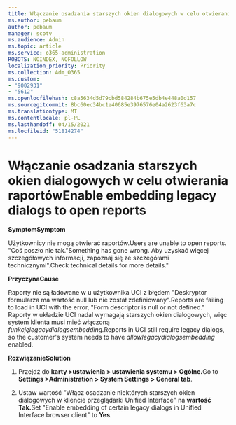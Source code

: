 ```yaml
---
title: Włączanie osadzania starszych okien dialogowych w celu otwierania raportów
ms.author: pebaum
author: pebaum
manager: scotv
ms.audience: Admin
ms.topic: article
ms.service: o365-administration
ROBOTS: NOINDEX, NOFOLLOW
localization_priority: Priority
ms.collection: Adm_O365
ms.custom:
- "9002931"
- "5612"
ms.openlocfilehash: c8a5634d5d79cbd584284b675e5db4e448a0d157
ms.sourcegitcommit: 8bc60ec34bc1e40685e3976576e04a2623f63a7c
ms.translationtype: MT
ms.contentlocale: pl-PL
ms.lasthandoff: 04/15/2021
ms.locfileid: "51814274"
---
```

# <a name="enable-embedding-legacy-dialogs-to-open-reports"></a><span data-ttu-id="1b917-102">Włączanie osadzania starszych okien dialogowych w celu otwierania raportów</span><span class="sxs-lookup"><span data-stu-id="1b917-102">Enable embedding legacy dialogs to open reports</span></span>

<span data-ttu-id="1b917-103">**Symptom**</span><span class="sxs-lookup"><span data-stu-id="1b917-103">**Symptom**</span></span>

<span data-ttu-id="1b917-104">Użytkownicy nie mogą otwierać raportów.</span><span class="sxs-lookup"><span data-stu-id="1b917-104">Users are unable to open reports.</span></span> <span data-ttu-id="1b917-105">"Coś poszło nie tak.</span><span class="sxs-lookup"><span data-stu-id="1b917-105">"Something has gone wrong.</span></span> <span data-ttu-id="1b917-106">Aby uzyskać więcej szczegółowych informacji, zapoznaj się ze szczegółami technicznymi".</span><span class="sxs-lookup"><span data-stu-id="1b917-106">Check technical details for more details."</span></span>

<span data-ttu-id="1b917-107">**Przyczyna**</span><span class="sxs-lookup"><span data-stu-id="1b917-107">**Cause**</span></span>

<span data-ttu-id="1b917-108">Raporty nie są ładowane w u użytkownika UCI z błędem "Deskryptor formularza ma wartość null lub nie został zdefiniowany".</span><span class="sxs-lookup"><span data-stu-id="1b917-108">Reports are failing to load in UCI with the error, "Form descriptor is null or not defined."</span></span> <span data-ttu-id="1b917-109">Raporty w układzie UCI nadal wymagają starszych okien dialogowych, więc system klienta musi mieć włączoną *funkcjęlegacydialogsembedding.*</span><span class="sxs-lookup"><span data-stu-id="1b917-109">Reports in UCI still require legacy dialogs, so the customer's system needs to have *allowlegacydialogsembedding* enabled.</span></span>

<span data-ttu-id="1b917-110">**Rozwiązanie**</span><span class="sxs-lookup"><span data-stu-id="1b917-110">**Solution**</span></span>

1. <span data-ttu-id="1b917-111">Przejdź do **karty >ustawienia > ustawienia systemu > Ogólne.**</span><span class="sxs-lookup"><span data-stu-id="1b917-111">Go to **Settings >Administration > System Settings > General tab**.</span></span>

2. <span data-ttu-id="1b917-112">Ustaw wartość "Włącz osadzanie niektórych starszych okien dialogowych w kliencie przeglądarki Unified Interface" na **wartość Tak.**</span><span class="sxs-lookup"><span data-stu-id="1b917-112">Set "Enable embedding of certain legacy dialogs in Unified Interface browser client" to **Yes**.</span></span>
